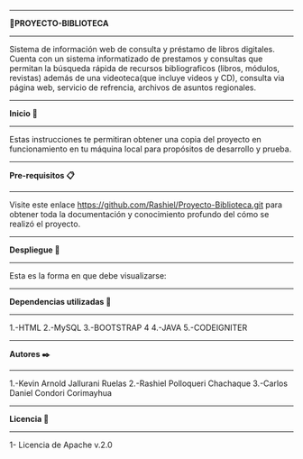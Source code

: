 *********************
**:paperclip:PROYECTO-BIBLIOTECA**
*********************
Sistema de información web de consulta y préstamo  de
libros digitales.
Cuenta con un  sistema informatizado  de  prestamos y 
consultas que permitan la búsqueda rápida de recursos
bibliograficos (libros, módulos, revistas) además  de 
una videoteca(que incluye videos y CD),  consulta via
página web,  servicio de refrencia, archivos 
de asuntos regionales.

*******************
**Inicio :memo:**
*******************
Estas instrucciones te permitiran obtener una copia del proyecto en funcionamiento en 
tu máquina local para propósitos de desarrollo y prueba.


***************************
**Pre-requisitos :clipboard:**
***************************
Visite este enlace <https://github.com/Rashiel/Proyecto-Biblioteca.git>
para obtener toda la documentación y conocimiento profundo del cómo se realizó el proyecto.


*************************
**Despliegue :file_folder:**
*************************
Esta es la forma en que debe visualizarse:


<Imagen>



*****************************************
**Dependencias utilizadas :nut_and_bolt:**
*****************************************
 1.-HTML
 2.-MySQL
 3.-BOOTSTRAP 4
 4.-JAVA
 5.-CODEIGNITER

*******************
 **Autores :black_nib:**
*******************
 1.-Kevin Arnold Jallurani Ruelas <kevinjallurani>
 2.-Rashiel Polloqueri Chachaque <Rashiel Polloqueri Chachaque>
 3.-Carlos Daniel Condori Corimayhua <carlosdani123>

*******************
**Licencia :pushpin:**
*******************
 1- Licencia de Apache v.2.0
